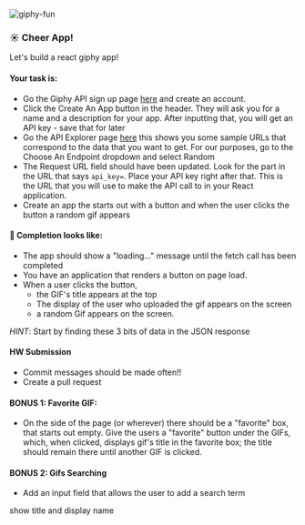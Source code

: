 ![giphy-fun](https://media.giphy.com/media/26xBKJclSF8d57UWs/giphy.gif)

### :sunny: Cheer App!

Let's build a react giphy app!

#### Your task is:
* Go the Giphy API sign up page [here](https://developers.giphy.com/) and create an account.
* Click the Create An App button in the header. They will ask you for a name and a description for your app. After inputting that, you will get an API key - save that for later
* Go the API Explorer page [here](https://developers.giphy.com/explorer/) this shows you some sample URLs that correspond to the data that you want to get. For our purposes, go to the Choose An Endpoint dropdown and select Random
* The Request URL field should have been updated. Look for the part in the URL that says `api_key=`. Place your API key right after that. This is the URL that you will use to make the API call to in your React application.
* Create an app the starts out with a button and when the user clicks the button a random gif appears

#### 🚀 Completion looks like:

* The app should show a "loading..." message until the fetch call has been completed
* You have an application that renders a button on page load.
* When a user clicks the button, 
    - the GIF's title appears at the top
    - The display of the user who uploaded the gif appears on the screen
    - a random Gif appears on the screen.

*HINT*: Start by finding these 3 bits of data in the JSON response


#### HW Submission

* Commit messages should be made often!!
* Create a pull request 


#### BONUS 1: Favorite GIF:
* On the side of the page (or wherever) there should be a "favorite" box, that starts out empty. Give the users a "favorite" button under the GIFs, which, when clicked, displays gif's title in the favorite box; the title should remain there until another GIF is clicked.


#### BONUS 2: Gifs Searching

* Add an input field that allows the user to add a search term



show title and display name